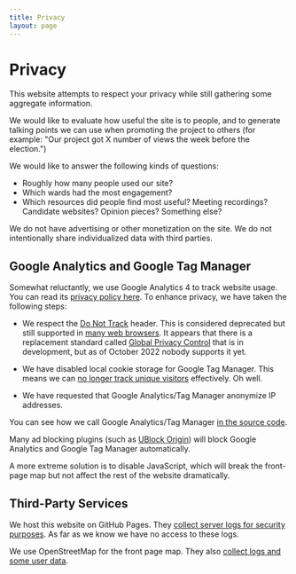 ```yaml
---
title: Privacy 
layout: page
---
```


Privacy
=======

This website attempts to respect your privacy while still gathering
some aggregate information.

We would like to evaluate how useful the site is to people, and to
generate talking points we can use when promoting the project to
others (for example: "Our project got X number of views the week
before the election.")

We would like to answer the following kinds of questions:

- Roughly how many people used our site?
- Which wards had the most engagement?
- Which resources did people find most useful? Meeting recordings?
  Candidate websites? Opinion pieces? Something else?

We do not have advertising or other monetization on the site. 
We do not intentionally share individualized data with third parties. 

Google Analytics and Google Tag Manager
---------------------------------------

Somewhat reluctantly, we use Google Analytics 4 to track website
usage. You can read its [privacy policy
here](https://support.google.com/tagmanager/answer/9323295?hl=en). To enhance privacy, we have taken the following steps:

- We respect the [Do Not
  Track](https://en.wikipedia.org/wiki/Do_Not_Track) header. This is
  considered deprecated but 
  still supported in [many web
  browsers](https://developer.mozilla.org/en-US/docs/Web/API/navigator/doNotTrack).
  It appears that there is a replacement standard called [Global
  Privacy Control](https://globalprivacycontrol.org/) that is in
  development, but as of October 2022 nobody supports it yet. 

- We have disabled local cookie storage for Google Tag Manager.
  This means we can [no longer track unique
  visitors](https://helgeklein.com/blog/google-analytics-cookieless-tracking-without-gdpr-consent/) effectively. 
  Oh well.

- We have requested that Google Analytics/Tag Manager anonymize IP
  addresses.

You can see how we call Google Analytics/Tag Manager [in the source
code](https://github.com/CivicTechWR/{{site.repository_name}}/blob/master/docs/_includes/google-analytics.html). 

Many ad blocking plugins (such as [UBlock
Origin](https://ublockorigin.com/)) will block Google Analytics and
Google Tag Manager automatically. 

A more extreme solution is to
disable JavaScript, which will break the front-page map but not affect
the rest of the website dramatically.


Third-Party Services
--------------------

We host this website on GitHub Pages. They [collect server logs for
security
purposes](https://docs.github.com/en/pages/getting-started-with-github-pages/about-github-pages#data-collection).
As far as we know we have no access to these logs. 

We use OpenStreetMap for the front page map. They also [collect logs
and some user
data](https://wiki.osmfoundation.org/wiki/Privacy_Policy#Data_we_receive_automatically).
